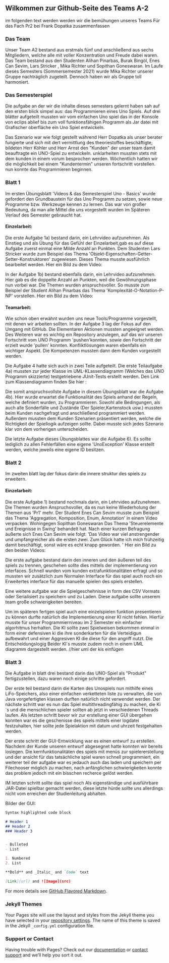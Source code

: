 ## Wilkommen zur Github-Seite des Teams A-2 

im folgenden text werden werden wir die bemühungen unseres Teams Für das Fach Pr2 bei Frank Dopatka zusammenfassen

### Das Team     

Unser Team A2 bestand aus erstmals fünf und anschließend aus sechs Mitgliedern, welche alle mit 
voller Konzentration und Freude dabei waren. 
Das Team bestand aus den Studenten Alihan Pinarbas, Burak Bingöl, Enes Can Sevim, Lars Stricker
, Mika Richter und Sopithan Goneswaran. Im Laufe dieses Semesters (Sommersemester 2021) wurde Mika Richter unserer
Gruppe nachträglich zugeteilt. Dennoch haben wir als Gruppe toll harmoniert.


### Das Semesterspiel

Die aufgabe an der wir die inhalte dieses semesters gelernt haben sah auf den ersten blick simpel aus:
das Programmieren eines Uno Spiels.
Auf drei blätter aufgeteilt mussten wir vom einfachen Uno spiel das in der Konsole von eclips ablief bis zum voll funktionsfähigen Programm als Jar datei mit Grafischer oberfläche ein Uno Spiel entwickeln.

Das Szenario war wie folgt gestellt während Herr Dopatka als unser berater fungierte und sich mit dert vermittlung des theoriestoffes beschäftigte, bildeten Herr Köhler und Herr Arnst den "Kunden" der unser team damit beauftragte ein UNO-Spiel zu entwickeln.
unklarheiten mussten stets mit dem kunden in einem vorum besprochen werden. Wöchentlich hatten wir die möglichkeit bei einem "Kundentermin" unseren fortschritt vorstellen.
nun konnte das Programmieren beginnen.



  ### Blatt 1
  
  Im ersten Übungsblatt 'Videos & das Semesterspiel Uno - Basics' wurde gefordert den Grundbaustein für das Uno Programm zu setzen, sowie neue Programme bzw. Werkzeuge kennen zu lernen.
Das war von großer Bedeutung, da man alle Mittel die uns vorgestellt wurden im Späteren Verlauf des Semester gebraucht hat.

#### Einzelarbeit:

Die erste Aufgabe 1a) bestand darin, ein Lehrvideo aufzunehmen. Als Einstieg und als Übung für das Gefühl der Einzelarbeit,gab es auf diese Aufgabe zuerst einmal eine Milde Anzahl an Punkten. 
Dem Studenten Lars Stricker wurde zum Beispiel das Thema 'Objekt-Eigenschaften-Getter-Setter-Konstruktoren' zugewiesen. Dieses Thema musste ausführlich bearbeitet werden.
Hier ein Bild zu dem Video:



In der Aufgabe 1b) bestand ebenfalls darin, ein Lehrvideo aufzunehmen. Hier gab es die doppelte Anzahl an Punkten, weil die Gewöhnungsphase nun vorbei war. Die Themen wurden anspruchsvoller.
So musste zum Beispiel der Student Alihan Pinarbas das Thema 'Komplexität-O-Notation-P-NP' vorstellen.
Hier ein Bild zu dem Video:

#### Teamarbeit:


Wie schon oben erwähnt wurden uns neue Tools/Programme vorgestellt, mit denen wir arbeiten sollten. In der Aufgabe 3 lag der Fokus auf den Umgang mit GitHub. Die Elementaren Aktionen
mussten angeeignet werden. Des Weiteren war es wichtig ein Repository anzulegen, auf das wir unseren Fortschritt vom UNO Programm 'pushen'konnten, sowie den Fortschritt der erzielt wurde
'pullen' konnten. Konfliktlösungen waren ebenfalls ein wichtiger Aspekt. Die Kompetenzen mussten dann dem Kunden vorgestellt werden.


Die Aufgabe 4 hatte sich auch in zwei Teile aufgeteilt. Die erste Teilaufgabe 4a) mussten zur jeder Klasse im UML-KLassendiagramm (Welches das UNO Programm skizzierte) testgetriebene
JUnit-Tests erstellt werden. Den Link zum Klassendiagramm finden Sie hier :

Die somit anspruchsvollste Aufgabe in diesem Übungsblatt war die Aufgabe 4b). Hier wurde erwartet die Funktionalität des Spiels anhand der Regeln, welche definiert wurden, zu Programmieren.
Sowohl alle Bedingungen, als auch alle Sonderfälle und Zustände (Der Spieler,Kartenstock usw.) mussten beim Kunden nachgefragt und anschließend programmiert werden. Außerdem mussten dem Kunden Szenarien präsentiert werden, welche
die Richtigkeit der Spiellogik aufzeigen sollte. Dabei musste sich jedes Szenario klar von dem vorherigen unterscheiden.

Die letzte Aufgabe dieses Übungsblattes war die Aufgabe 6). Es sollte lediglich zu allen Fehlerfällen eine eigene 'UnoException' Klasse erstellt werden, welche jeweils eine eigene ID besitzen.
  
  
  
  ### Blatt 2
  
  Im zweiten blatt lag der fokus darin die innere struktur des spiels zu erweitern.
  
  #### Einzelarbeit:

Die erste Aufgabe 1) bestand nochmals darin, ein Lehrvideo aufzunehmen. Die Themen wurden Anspruchsvoller, da es nun keine Wiederholung der Themen aus 'Pr1' mehr. Der Student Enes Can Sevim
musste zum Beispiel das Thema 'Aggregation, Komposition, Enum, Annotation' in einem Video verpacken. Wohingegen Sopithan Goneswaran Das Thema 'Steuerelemente und Ereignisse in Swing' behandelt hat.
Nach einer kurzen Befragung äußerte sich Enes Can Sevim wie folgt: 'Das Video war viel anstrengender und umpfangreicher als die ersten zwei. Zum Glück hatte ich mich frühzeitig damit beschäftigt,
sonst wäre es echt knapp geworden. '
Hier ein Bild zu den beiden Videos:
  
Die erste aufgabe bestand darin den inneren und den äußeren teil des spiels zu trennen, geschehen sollte dies mittels der implementierung von interfaces.
Schnell wurden vom kunden extrafunktionalitäten erfragt und so mussten wir zusätzlich zum Normalen Interface für das spiel auch noch ein Erweitertes interface für das manuelle spielen des spiels erstellen.


Eine weitere aufgabe war die Spielgeschehnisse in form des CSV Vormats oder Serialisiert zu speichern und zu Laden. Diese aufgabe sollte unserem team große schwierigkeiten bereiten.


Um im späteren fertgen spiel auch eine einzelspielen funktion presentieren zu können durfte natürlich die Implementierung einer KI nicht fehlen. Hierfür musste für unser Programmierniveau im 2 Semester ein einfacher algorhitmus herhalten. Die KI sollte zwei Spielweisen bekommen einmal in form einer defensiven ki die ihre sonderkarten für die Verteidigun aufbewahrt und einer Aggresiven KI die diese für den angriff nutzt. Die Entscheidungslogig Beider KI´s musste zudem noch in einem UML diagramm dargestellt werden.
//hier uml der kis einfügen
  
  
  ### Blatt 3
  
  Die Aufgabe in blatt drei bestand darin das UNO-Spiel als "Produkt" fertigzustellen, dazu waren noch einige schritte gefordert.
  
  
Der erste teil bestand darin die Karten des Unospiels nun mithilfe eines LiFo-Speichers, also einer einfachen verketteten liste zu verwalten, die von Java vorgefertigten klassen durften natürlich nicht verwendet werden. Der nächste schritt war es nun das Spiel multithreadingfähig zu machen, die Ki´s und die menschlichen spieler sollten ab jetzt in verschiedenen Threads laufen. Als letzten schritt bevor wir zur erstellung einer GUI übergehen konnten war es die geschenisse des spiels mittels einer logdatei festzuhalten, hier sollte jede Spielaktion mit datum und uhrzeit festgehalten werden.

Der erste schritt der GUI-Entwicklung war es einen entwurf zu erstellen. Nachdem der Kunde unseren entwurf abgesegnet hatte konnten wir bereits loslegen.
Die kernfunktionalitäten des spiels mit menüs zur spielererstellung und der ansicht für das tatsächliche spiel waren schnell programmiert, ein weiterer teil der aufgabe war es jedauch auch das laden und speichern per Filechooser möglich zu machen, nach anfänglichen schwierigkeiten konnte das problem jedoch mit ein bisschen recherce gelöst werden.

IM letzten schritt sollte das spiel noch Als eigenständige und ausführbare JAR-Datei spielbar gemacht werden, diese letzte hürde sollte uns allerdings nicht vom erreichen der Studienleitung abhalten.

Bilder der GUI:


  
  
  ```markdown
Syntax highlighted code block

# Header 1
## Header 2
### Header 3


- Bulleted
- List

1. Numbered
2. List

**Bold** and _Italic_ and `Code` text

[Link](url) and ![Image](src)
```

For more details see [GitHub Flavored Markdown](https://guides.github.com/features/mastering-markdown/).

### Jekyll Themes

Your Pages site will use the layout and styles from the Jekyll theme you have selected in your [repository settings](https://github.com/Lars202/Md/settings/pages). The name of this theme is saved in the Jekyll `_config.yml` configuration file.

### Support or Contact

Having trouble with Pages? Check out our [documentation](https://docs.github.com/categories/github-pages-basics/) or [contact support](https://support.github.com/contact) and we’ll help you sort it out.
